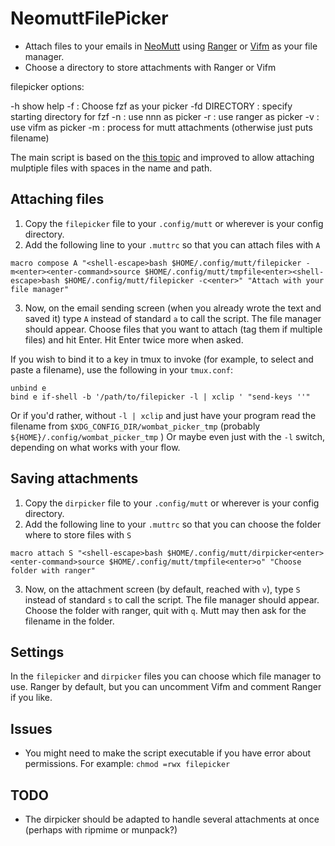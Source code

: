 # NeomuttFilePicker

- Attach files to your emails in [NeoMutt](https://github.com/neomutt/) using [Ranger](https://github.com/ranger/ranger) or [Vifm](https://github.com/vifm) as your file manager.
- Choose a directory to store attachments with Ranger or Vifm


filepicker options:

-h show help
-f : Choose fzf as your picker 
-fd DIRECTORY : specify starting directory for fzf
-n : use nnn as picker
-r : use ranger as picker
-v : use vifm as picker
-m : process for mutt attachments (otherwise just puts filename)

The main script is based on the [this topic](https://www.reddit.com/r/commandline/comments/cbxvdf/combine_neomutt_with_ranger/) and improved to allow attaching mulptiple files with spaces in the name and path.

## Attaching files

1. Copy the `filepicker` file to your `.config/mutt` or wherever is your config directory.
2. Add the following line to your `.muttrc` so that you can attach files with `A`

```
macro compose A "<shell-escape>bash $HOME/.config/mutt/filepicker -m<enter><enter-command>source $HOME/.config/mutt/tmpfile<enter><shell-escape>bash $HOME/.config/mutt/filepicker -c<enter>" "Attach with your file manager"
```
3. Now, on the email sending screen (when you already wrote the text and saved it) type `A` instead of standard `a` to call the script. The file manager should appear. Choose files that you want to attach (tag them if multiple files) and hit Enter. Hit Enter twice more when asked. 


If you wish to bind it to a key in tmux to invoke (for example, to select and paste a filename), use the following in your `tmux.conf`:

```
unbind e
bind e if-shell -b '/path/to/filepicker -l | xclip ' "send-keys ''"
```

Or if you'd rather, without `-l | xclip` and just have your program read the filename from
`$XDG_CONFIG_DIR/wombat_picker_tmp` (probably `${HOME}/.config/wombat_picker_tmp` )  Or maybe even just with the `-l` switch, depending on what works with your flow.


## Saving attachments

1. Copy the `dirpicker` file to your `.config/mutt` or wherever is your config directory.
2. Add the following line to your `.muttrc` so that you can choose the folder where to store files with `S`

```
macro attach S "<shell-escape>bash $HOME/.config/mutt/dirpicker<enter><enter-command>source $HOME/.config/mutt/tmpfile<enter>o" "Choose folder with ranger"
```
3. Now, on the attachment screen (by default, reached with `v`), type `S` instead of standard `s` to call the script. The file manager should appear. Choose the folder with ranger, quit with `q`. Mutt may then ask for the filename in the folder. 

## Settings

In the `filepicker` and `dirpicker` files you can choose which file manager to use. Ranger by default, but you can uncomment Vifm and comment Ranger if you like.

## Issues

- You might need to make the script executable if you have error about permissions. For example: `chmod =rwx filepicker`

## TODO 

- The dirpicker should be adapted to handle several attachments at once (perhaps with ripmime or munpack?)
